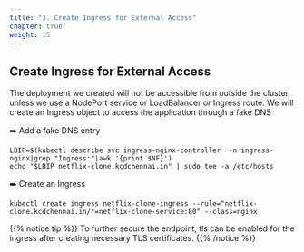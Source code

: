 ```yaml
---
title: "3. Create Ingress for External Access"
chapter: true
weight: 15
---
```


## Create Ingress for External Access

The deployment we created will not be accessible from outside the cluster, unless we use a NodePort service or LoadBalancer or Ingress route. We will create an Ingress object to access the application through a fake DNS

:arrow_right: Add a fake DNS entry
```
LBIP=$(kubectl describe svc ingress-nginx-controller  -n ingress-nginx|grep "Ingress:"|awk '{print $NF}')
echo "$LBIP netflix-clone.kcdchennai.in" | sudo tee -a /etc/hosts
```

:arrow_right: Create an Ingress
```
kubectl create ingress netflix-clone-ingress --rule="netflix-clone.kcdchennai.in/*=netflix-clone-service:80" --class=nginx
```

{{% notice tip %}}
To further secure the endpoint, tls can be enabled for the ingress after creating necessary TLS certificates.
{{% /notice %}}
